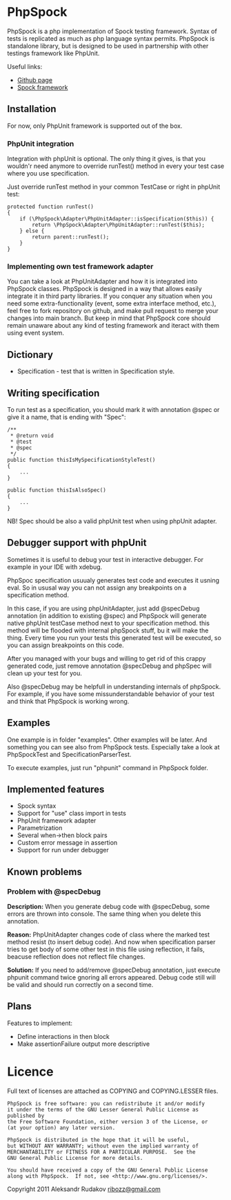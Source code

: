 
# PhpSpock

PhpSpock is a php implementation of Spock testing framework. Syntax of tests is replicated as much
as php language syntax permits. PhpSpock is standalone library, but is designed to be used in
partnership with other testings framework like PhpUnit.

Useful links:

* [Github page](https://github.com/ribozz/PhpSpock)
* [Spock framework](http://code.google.com/p/spock/)

## Installation

For now, only PhpUnit framework is supported out of the box.

### PhpUnit integration

Integration with phpUnit is optional. The only thing it gives, is that you wouldn'r need anymore to override
runTest() method in every your test case where you use specification.

Just override runTest method in your common TestCase or right in phpUnit test:

    protected function runTest()
    {
        if (\PhpSpock\Adapter\PhpUnitAdapter::isSpecification($this)) {
            return \PhpSpock\Adapter\PhpUnitAdapter::runTest($this);
        } else {
            return parent::runTest();
        }
    }

### Implementing own test framework adapter

You can take a look at PhpUnitAdapter and how it is integrated into PhpSpock classes. PhpSpock is
designed in a way that allows easily integrate it in third party libraries.
If you conquer any situation when you need some extra-functionality (event, some extra interface method, etc.), feel
free to fork repository on github, and make pull request to merge your changes into main branch. But keep in mind
that PhpSpock core should remain unaware about any kind of testing framework and iteract with them using event system.

## Dictionary

* Specification - test that is written in Specification style.

## Writing specification

To run test as a specification, you should mark it with annotation @spec or give it a name, that is ending with "Spec":

    /**
     * @return void
     * @test
     * @spec
     */
    public function thisIsMySpecificationStyleTest()
    {
        ...
    }

    public function thisIsAlsoSpec()
    {
        ...
    }

NB! Spec should be also a valid phpUnit test when using phpUnit adapter.

## Debugger support with phpUnit

Sometimes it is useful to debug your test in interactive debugger. For example in your IDE with xdebug.

PhpSpoc specification usuualy generates test code and executes it usning eval. So in ususal way you can not
assign any breakpoints on a specification method.

In this case, if you are using phpUnitAdapter, just add @specDebug annotation (in addition to existing @spec) and PhpSpock will generate
native phpUnit testCase method next to your specification method. this method will be flooded with internal phpSpock stuff,
bu it will make the thing. Every time you run your tests this generated test will be executed, so you can assign breakpoints on this
code.

After you managed with your bugs and willing to get rid of this crappy generated code, just remove annotation @specDebug and phpSpec
will clean up your test for you.

Also @specDebug may be helpfull in understanding internals of phpSpock. For example, if you have some missunderstandable behavior
of your test and think that PhpSpock is working wrong.

## Examples

One example is in folder "examples". Other examples will be later.
And something you can see also from PhpSpock tests. Especially take a look at
PhpSpockTest and SpecificationParserTest.

To execute examples, just run "phpunit" command in PhpSpock folder.

## Implemented features

* Spock syntax
* Support for "use" class import in tests
* PhpUnit framework adapter
* Parametrization
* Several when->then block pairs
* Custom error message in assertion
* Support for run under debugger

## Known problems

### Problem with @specDebug

**Description:**
When you generate debug code with @specDebug, some errors are thrown into console. The same thing when you delete
this annotation.

**Reason:**
PhpUnitAdapter changes code of class where the marked test method resist (to insert debug code). And now when
specification parser tries to get body of some other test in this file using reflection, it fails, beacuse
reflection does not reflect file changes.

**Solution:**
If you need to add/remove @specDebug annotation, just execute phpunit command twice gnoring all errors appeared.
Debug code still will be valid and should run correctly on a second time.


## Plans

Features to implement:

* Define interactions in then block
* Make assertionFailure output more descriptive

# Licence

Full text of licenses are attached as COPYING and COPYING.LESSER files. 

    PhpSpock is free software: you can redistribute it and/or modify
    it under the terms of the GNU Lesser General Public License as published by
    the Free Software Foundation, either version 3 of the License, or
    (at your option) any later version.

    PhpSpock is distributed in the hope that it will be useful,
    but WITHOUT ANY WARRANTY; without even the implied warranty of
    MERCHANTABILITY or FITNESS FOR A PARTICULAR PURPOSE.  See the
    GNU General Public License for more details.

    You should have received a copy of the GNU General Public License
    along with PhpSpock.  If not, see <http://www.gnu.org/licenses/>.

Copyright 2011 Aleksandr Rudakov <ribozz@gmail.com>